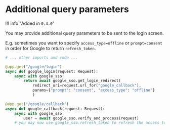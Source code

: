 # Additional query parameters

!!! info "Added in `0.4.0`"

You may provide additional query parameters to be sent to the login screen.

E.g. sometimes you want to specify `access_type=offline` or `prompt=consent` in order for Google to return `refresh_token`.

```python
# ... other imports and code ...

@app.get("/google/login")
async def google_login(request: Request):
    async with google_sso:
        return await google_sso.get_login_redirect(
            redirect_uri=request.url_for("google_callback"),
            params={"prompt": "consent", "access_type": "offline"}
            )

@app.get("/google/callback")
async def google_callback(request: Request):
    async with google_sso:
        user = await google_sso.verify_and_process(request)
    # you may now use google_sso.refresh_token to refresh the access token
```
